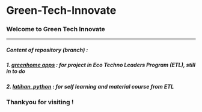 # Green-Tech-Innovate
### Welcome to Green Tech Innovate
---
##### Content of repository (branch) :
##### 1. [greenhome apps](https://github.com/doni-wahyudi/Green-Tech-Innovate/tree/greenhome) : for project in Eco Techno Leaders Program (ETL), still in to do
##### 2. [latihan_python](https://github.com/doni-wahyudi/Green-Tech-Innovate/tree/latihan_python) : for self learning and material course from ETL


### Thankyou for visiting !
